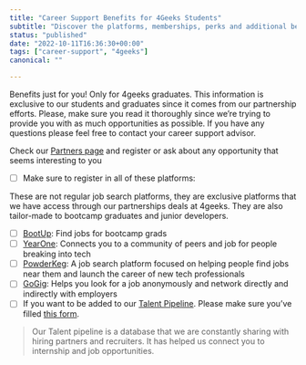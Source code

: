 ```yaml
---
title: "Career Support Benefits for 4Geeks Students"
subtitle: "Discover the platforms, memberships, perks and additional benefits we have available for all 4Geeks Students."
status: "published"
date: "2022-10-11T16:36:30+00:00"
tags: ["career-support", "4geeks"]
canonical: ""

---
```


Benefits just for you! Only for 4geeks graduates. 
This information is exclusive to our students and graduates since it comes from our partnership efforts. Please, make sure you read it thoroughly since we’re trying to provide you with as much opportunities as possible. If you have any questions please feel free to contact your career support advisor. 

Check our [Partners page](https://www.notion.so/4geeksacademy/Our-partners-projects-communities-and-hiring-opportunities-9e0a9eaba0264b26abfd59a8bb682244) and register or ask about any opportunity that seems interesting to you 

- [ ]  Make sure to register in all of these platforms:  

These are not regular job search platforms, they are exclusive platforms that we have access through our partnerships deals at 4geeks. They are also tailor-made to bootcamp graduates and junior developers. 

- [ ] [BootUp](https://www.joinbootup.com/): Find jobs for bootcamp grads 
- [ ] [YearOne](https://app.joinyearone.io/users/sign_in): Connects you to a community of peers and job for people breaking into tech 
- [ ] [PowderKeg](https://powderkeg.com/tech-jobs/): A job search platform focused on helping people find jobs near them and launch the career of new tech professionals
- [ ] [GoGig](http://my.gogig.com/): Helps you look for a job anonymously and network  directly and indirectly with employers
- [ ] If you want to be added to our [Talent Pipeline](https://4geeksacademy.notion.site/Talent-Pipeline-4Geeks-Academy-USA-ef91aba17f9c4964bf7972396d190bdf). Please make sure you’ve filled [this form](https://marketing892162.typeform.com/to/edk5gbk0). 

> Our Talent pipeline is a database that we are constantly sharing with hiring partners and recruiters. It has helped us connect you to internship and job opportunities.  
